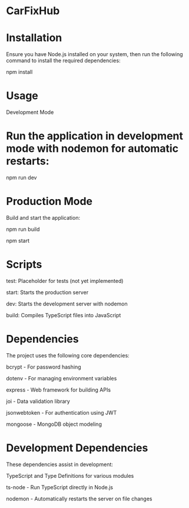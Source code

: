# CarFixHub

# Installation

Ensure you have Node.js installed on your system, then run the following command to install the required dependencies:

npm install

# Usage

Development Mode

# Run the application in development mode with nodemon for automatic restarts:

npm run dev

# Production Mode

Build and start the application:

npm run build

npm start

# Scripts

test: Placeholder for tests (not yet implemented)

start: Starts the production server

dev: Starts the development server with nodemon

build: Compiles TypeScript files into JavaScript

# Dependencies

The project uses the following core dependencies:

bcrypt - For password hashing


dotenv - For managing environment variables

express - Web framework for building APIs


joi - Data validation library

jsonwebtoken - For authentication using JWT

mongoose - MongoDB object modeling


# Development Dependencies

These dependencies assist in development:

TypeScript and Type Definitions for various modules

ts-node - Run TypeScript directly in Node.js

nodemon - Automatically restarts the server on file changes